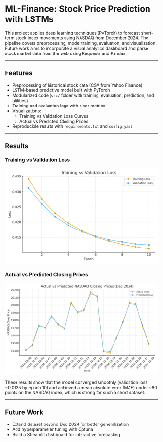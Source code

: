 # ML-Finance: Stock Price Prediction with LSTMs

This project applies deep learning techniques (PyTorch) to forecast short-term stock index movements using NASDAQ from December 2024. The pipeline covers preprocessing, model training, evaluation, and visualization. Future work aims to incorporate a visual analytics dashboard and parse stock market data from the web using Requests and Pandas. 

---

## Features
- Preprocessing of historical stock data (CSV from Yahoo Finance)
- LSTM-based predictive model built with PyTorch
- Modularized code (`src/` folder with training, evaluation, prediction, and utilities)
- Training and evaluation logs with clear metrics
- Visualizations:
  - Training vs Validation Loss Curves
  - Actual vs Predicted Closing Prices
- Reproducible results with `requirements.txt` and `config.yaml`

---

## Results

### Training vs Validation Loss
![Training vs Validation Loss](results/metrics.png)

### Actual vs Predicted Closing Prices
![Actual vs Predicted NASDAQ Closes](results/predictions_chart.png)

These results show that the model converged smoothly (validation loss ~0.0125 by epoch 10) and achieved a mean absolute error (MAE) under ~80 points on the NASDAQ index, which is strong for such a short dataset.

---

## Future Work
- Extend dataset beyond Dec 2024 for better generalization
- Add hyperparameter tuning with Optuna
- Build a Streamlit dashboard for interactive forecasting
